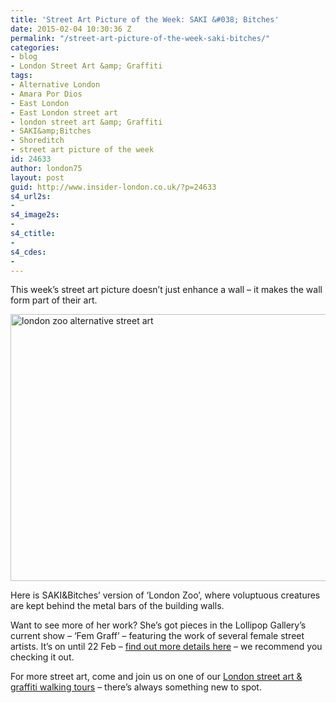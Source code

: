 ```yaml
---
title: 'Street Art Picture of the Week: SAKI &#038; Bitches'
date: 2015-02-04 10:30:36 Z
permalink: "/street-art-picture-of-the-week-saki-bitches/"
categories:
- blog
- London Street Art &amp; Graffiti
tags:
- Alternative London
- Amara Por Dios
- East London
- East London street art
- london street art &amp; Graffiti
- SAKI&amp;Bitches
- Shoreditch
- street art picture of the week
id: 24633
author: london75
layout: post
guid: http://www.insider-london.co.uk/?p=24633
s4_url2s:
- 
s4_image2s:
- 
s4_ctitle:
- 
s4_cdes:
- 
---
```


This week&#8217;s street art picture doesn&#8217;t just enhance a wall &#8211; it makes the wall form part of their art.

<img class="aligncenter wp-image-24636 size-full" src="/wp-content/uploads/2015/02/16c_mini.jpg" alt="london zoo alternative street art" width="569" height="427" />
  
Here is SAKI&Bitches&#8217; version of &#8216;London Zoo&#8217;, where voluptuous creatures are kept behind the metal bars of the building walls.

Want to see more of her work? She&#8217;s got pieces in the Lollipop Gallery&#8217;s current show &#8211; &#8216;Fem Graff&#8217; &#8211; featuring the work of several female street artists. It&#8217;s on until 22 Feb &#8211; <a href="http://www.lollipopgallery.com/shows/current-show" target="_blank">find out more details here</a> &#8211; we recommend you checking it out.

For more street art, come and join us on one of our <a href="http://www.insider-london.co.uk/london-graffiti-artists-walking-tours/" target="_blank">London street art & graffiti walking tours</a> &#8211; there&#8217;s always something new to spot.